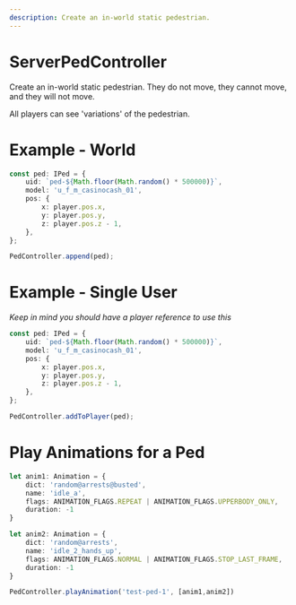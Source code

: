 ```yaml
---
description: Create an in-world static pedestrian.
---
```


# ServerPedController

Create an in-world static pedestrian. They do not move, they cannot move, and they will not move.

All players can see 'variations' of the pedestrian.

# Example - World

```typescript
const ped: IPed = {
    uid: `ped-${Math.floor(Math.random() * 500000)}`,
    model: 'u_f_m_casinocash_01',
    pos: {
        x: player.pos.x,
        y: player.pos.y,
        z: player.pos.z - 1,
    },
};

PedController.append(ped);
```

# Example - Single User

_Keep in mind you should have a player reference to use this_

```typescript
const ped: IPed = {
    uid: `ped-${Math.floor(Math.random() * 500000)}`,
    model: 'u_f_m_casinocash_01',
    pos: {
        x: player.pos.x,
        y: player.pos.y,
        z: player.pos.z - 1,
    },
};

PedController.addToPlayer(ped);
```

# Play Animations for a Ped

```typescript        
let anim1: Animation = {
    dict: 'random@arrests@busted',
    name: 'idle_a',
    flags: ANIMATION_FLAGS.REPEAT | ANIMATION_FLAGS.UPPERBODY_ONLY,
    duration: -1
}

let anim2: Animation = {
    dict: 'random@arrests',
    name: 'idle_2_hands_up',
    flags: ANIMATION_FLAGS.NORMAL | ANIMATION_FLAGS.STOP_LAST_FRAME,
    duration: -1
}

PedController.playAnimation('test-ped-1', [anim1,anim2])
```